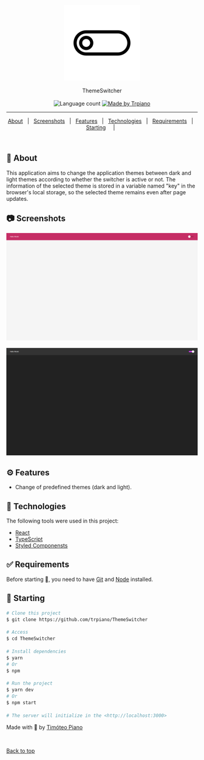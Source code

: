 <div align="center" id="top"> 
  <img src="./src/assets/icons/icon.png" alt="Switcher Icon" />
</div>

<p align="center">
  ThemeSwitcher
  <br>
  <br>

  <img alt="Language count" src="https://img.shields.io/github/repo-size/trpiano/ThemeSwitcher"/>

  <a href="https://www.linkedin.com/in/timoteopiano/">
    <img alt="Made by Trpiano" src="https://img.shields.io/badge/made%20by-trpiano-%237519C1">
  </a>
</p>

---

<p align="center">
  <a href="#scroll-about">About</a> &#xa0; | &#xa0;
  <a href="#camera-screenshots">Screenshots</a> &#xa0; | &#xa0;
  <a href="#gear-features">Features</a> &#xa0; | &#xa0;
  <a href="#rocket-technologies">Technologies</a> &#xa0; | &#xa0;
  <a href="#white_check_mark-requirements">Requirements</a> &#xa0; | &#xa0;
  <a href="#checkered_flag-starting">Starting</a> &#xa0; &#xa0; | &#xa0;
</p>

<br>

## :scroll:	 About ##

This application aims to change the application themes between dark and light themes according to whether the switcher is active or not. The information of the selected theme is stored in a variable named "key" in the browser's local storage, so the selected theme remains even after page updates.

## :camera: Screenshots ##

<div align="center" id="top"> 
  <img src="./src/assets/img/light_theme.png" alt="Light Theme" />
</div>
<br/>
<div align="center" id="top"> 
  <img src="./src/assets/img/dark_theme.png" alt="Dark Theme" />
</div>

## :gear: Features ##

- Change of predefined themes (dark and light).

## :rocket: Technologies ##

The following tools were used in this project:

- [React](https://pt-br.reactjs.org/)
- [TypeScript](https://www.typescriptlang.org/)
- [Styled Componensts](https://styled-components.com/)

## :white_check_mark:  Requirements ##

Before starting 🏁, you need to have [Git](https://git-scm.com) and [Node](https://nodejs.org/en/) installed.

## :checkered_flag: Starting ##

```bash
# Clone this project
$ git clone https://github.com/trpiano/ThemeSwitcher

# Access
$ cd ThemeSwitcher

# Install dependencies
$ yarn
# Or
$ npm

# Run the project
$ yarn dev
# Or
$ npm start

# The server will initialize in the <http://localhost:3000>
```

Made with 💜 by <a href="https://github.com/trpiano" target="_blank">Timóteo Piano</a>

&#xa0;

<a href="#top">Back to top</a>
